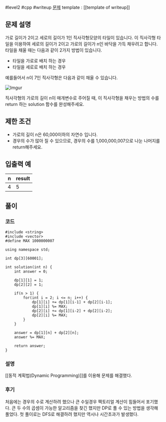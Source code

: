
#level2 #cpp #writeup
[문제](https://school.programmers.co.kr/learn/courses/30/lessons/12900)
template : [[template of writeup]]

## 문제 설명

가로 길이가 2이고 세로의 길이가 1인 직사각형모양의 타일이 있습니다. 이 직사각형 타일을 이용하여 세로의 길이가 2이고 가로의 길이가 n인 바닥을 가득 채우려고 합니다. 타일을 채울 때는 다음과 같이 2가지 방법이 있습니다.

- 타일을 가로로 배치 하는 경우
- 타일을 세로로 배치 하는 경우

예를들어서 n이 7인 직사각형은 다음과 같이 채울 수 있습니다.

![Imgur](https://i.imgur.com/29ANX0f.png)

직사각형의 가로의 길이 n이 매개변수로 주어질 때, 이 직사각형을 채우는 방법의 수를 return 하는 solution 함수를 완성해주세요.

## 제한 조건

- 가로의 길이 n은 60,000이하의 자연수 입니다.
- 경우의 수가 많아 질 수 있으므로, 경우의 수를 1,000,000,007으로 나눈 나머지를 return해주세요.

## 입출력 예

| n   | result  |
| --- | ------- |
| 4   | 5 |

## 풀이

### 코드

```
#include <string>
#include <vector>
#define MAX 1000000007

using namespace std;

int dp[3][60001];

int solution(int n) {
    int answer = 0;
    
    dp[1][1] = 1;
    dp[2][2] = 1;
    
    if(n > 1) {
        for(int i = 2; i <= n; i++) {
            dp[1][i] += dp[1][i-1] + dp[2][i-1];
            dp[1][i] %= MAX;
            dp[2][i] += dp[1][i-2] + dp[2][i-2];
            dp[2][i] %= MAX;
        }
    } 
    
    answer = dp[1][n] + dp[2][n];
    answer %= MAX;
    
    return answer;
}
```

### 설명

[[동적 계획법(Dynamic Programming)]]를 이용해 문제를 해결했다.

### 후기

처음에는 경우의 수로 계산하려 했으나 큰 수일경우 팩토리얼 계산이 힘들어서 포기했다. 큰 두 수의 곱셈이 가능한 알고리즘을 찾긴 했지만 DP로 풀 수 있는 방법을 생각해 풀었다. 첫 풀이로는 DFS로 해결하려 했지만 역시나 시간초과가 발생했다.

